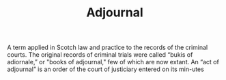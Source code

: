 ---
title: Adjournal
letter: A
permalink: "/definitions/bld-adjournal.html"
body: A term applied in Scotch law and practlce to the records of the criminal courts.
  The original records of criminal trials were called “bukis of adiornale,” or "books
  of adjournal," few of which are now extant. An “act of adjournal” is an order of
  the court of justiciary entered on its min-utes
published_at: '2018-07-07'
source: Black's Law Dictionary 2nd Ed (1910)
layout: post
---